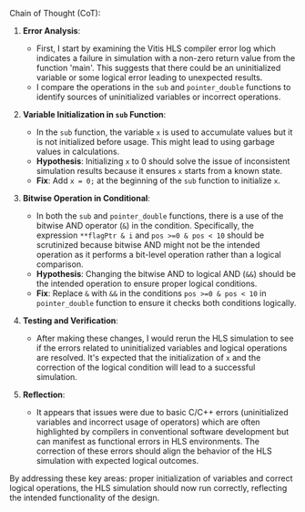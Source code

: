Chain of Thought (CoT):

1. **Error Analysis**: 
   - First, I start by examining the Vitis HLS compiler error log which indicates a failure in simulation with a non-zero return value from the function 'main'. This suggests that there could be an uninitialized variable or some logical error leading to unexpected results.
   - I compare the operations in the `sub` and `pointer_double` functions to identify sources of uninitialized variables or incorrect operations.

2. **Variable Initialization in `sub` Function**:
   - In the `sub` function, the variable `x` is used to accumulate values but it is not initialized before usage. This might lead to using garbage values in calculations.
   - **Hypothesis**: Initializing `x` to 0 should solve the issue of inconsistent simulation results because it ensures `x` starts from a known state.
   - **Fix**: Add `x = 0;` at the beginning of the `sub` function to initialize `x`.

3. **Bitwise Operation in Conditional**:
   - In both the `sub` and `pointer_double` functions, there is a use of the bitwise AND operator (`&`) in the condition. Specifically, the expression `**flagPtr & i` and `pos >=0 & pos < 10` should be scrutinized because bitwise AND might not be the intended operation as it performs a bit-level operation rather than a logical comparison.
   - **Hypothesis**: Changing the bitwise AND to logical AND (`&&`) should be the intended operation to ensure proper logical conditions.
   - **Fix**: Replace `&` with `&&` in the conditions `pos >=0 & pos < 10` in `pointer_double` function to ensure it checks both conditions logically.

4. **Testing and Verification**:
   - After making these changes, I would rerun the HLS simulation to see if the errors related to uninitialized variables and logical operations are resolved. It's expected that the initialization of `x` and the correction of the logical condition will lead to a successful simulation.

5. **Reflection**:
   - It appears that issues were due to basic C/C++ errors (uninitialized variables and incorrect usage of operators) which are often highlighted by compilers in conventional software development but can manifest as functional errors in HLS environments. The correction of these errors should align the behavior of the HLS simulation with expected logical outcomes.

By addressing these key areas: proper initialization of variables and correct logical operations, the HLS simulation should now run correctly, reflecting the intended functionality of the design.